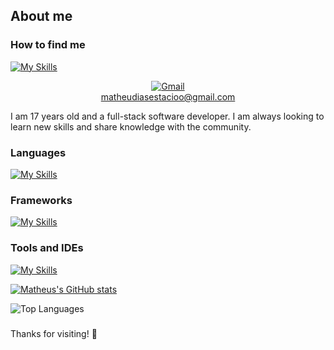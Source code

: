 
## About me 
### How to find me
<a href="https://www.linkedin.com/in/matheus-dias-est%C3%A1cio-4102572b7/">[![My Skills](https://skillicons.dev/icons?i=linkedin&theme=dark)](https://www.linkedin.com/in/matheus-dias-est%C3%A1cio-4102572b7/)</a>
<br/>
<div align="center">
  <a href="mailto:matheudiasestacioo@gmail.com">
    <img src="https://skillicons.dev/icons?i=gmail&theme=dark" alt="Gmail">
  </a>
  <br/>
  <a href="mailto:matheudiasestacioo@gmail.com">matheudiasestacioo@gmail.com</a>
</div>

I am 17 years old and a full-stack software developer. I am always looking to learn new skills and share knowledge with the community.

### Languages
[![My Skills](https://skillicons.dev/icons?i=java,js&theme=dark)](https://skillicons.dev)
### Frameworks
[![My Skills](https://skillicons.dev/icons?i=angular,spring&theme=dark)](https://skillicons.dev)
### Tools and IDEs
[![My Skills](https://skillicons.dev/icons?i=eclipse,idea,vscode,docker,postman,mysql,postgres&theme=dark)](https://skillicons.dev)

[![Matheus's GitHub stats](https://github-readme-stats.vercel.app/api?username=Matloop&theme=tokyonight)](https://github.com/Matloop/github-readme-stats)
<div><img src="https://github-readme-stats.vercel.app/api/top-langs/?username=Matloop&layout=compact&theme=tokyonight" alt="Top Languages"></div>

###
Thanks for visiting! 🚀

